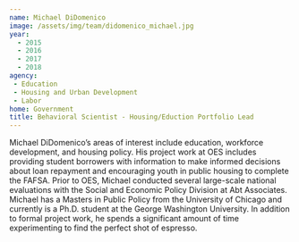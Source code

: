 ```yaml
---
name: Michael DiDomenico
image: /assets/img/team/didomenico_michael.jpg
year:
  - 2015
  - 2016
  - 2017
  - 2018
agency:
 - Education
 - Housing and Urban Development
 - Labor
home: Government
title: Behavioral Scientist - Housing/Eduction Portfolio Lead
---
```


Michael DiDomenico’s areas of interest include education, workforce development, and housing policy. His project work at OES includes providing student borrowers with information to make informed decisions about loan repayment and encouraging youth in public housing to complete the FAFSA. Prior to OES, Michael conducted several large-scale national evaluations with the Social and Economic Policy Division at Abt Associates. Michael has a Masters in Public Policy from the University of Chicago and currently is a Ph.D. student at the George Washington University. In addition to formal project work, he spends a significant amount of time experimenting to find the perfect shot of espresso.

